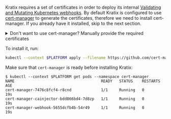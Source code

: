 Kratix requires a set of certificates in order to deploy its internal
[Validating and Mutating Kubernetes
webhooks](https://kubernetes.io/docs/reference/access-authn-authz/extensible-admission-controllers/).
By default Kratix is configured to use [cert-manager](https://cert-manager.io/) to
generate the certificates, therefore we need to install cert-manager. If you already
have it installed, skip to the next section.

<details>

   <summary> Don't want to use cert-manager? Manually provide the required
   certificates </summary>

Cert-manager is used to generate a CA, and a key/cert pair which is
configured for the following DNS names:
- `kratix-platform-webhook-service.kratix-platform-system.svc.cluster.local`
- `kratix-platform-webhook-service.kratix-platform-system.svc`

To manually provide the required certificates, you need to create the
`webhook-server-cert` secret in the `kratix-platform-system` namespace with the
following keys:

```yaml
apiVersion: v1
data:
  ca.crt: # Base64 CA certificate
  tls.crt: # Base64 encoded Server certificate
  tls.key: # Base64 encoded Server private key
kind: Secret
metadata:
  name: webhook-server-cert
  namespace: kratix-platform-system
type: kubernetes.io/tls
```

As part of installing Kratix we create a few resources that require the CA
certificate. You will have to manually add the CA certificate to the resources
mentioned below, and manually remove the cert-manager `Certificate` and `Issuer`
resources. The following resources need to be updated to contain the Base64
encoded CA certificate:

- `MutatingWebhookConfiguration/kratix-platform-mutating-webhook-configuration`
  ```
  apiVersion: admissionregistration.k8s.io/v1
  kind: MutatingWebhookConfiguration
  metadata:
    name: kratix-platform-mutating-webhook-configuration
  webhooks:
  - admissionReviewVersions:
    - v1
    clientConfig:
      caBundle: .... #  there might be multiple admissionReviewVersions, ensure you update all of them
  ```

- `ValidatingWebhookConfiguration/kratix-platform-validating-webhook-configuration`
  ```
  apiVersion: admissionregistration.k8s.io/v1
  kind: ValidatingWebhookConfiguration
  metadata:
    name: kratix-platform-validating-webhook-configuration
  webhooks:
  - admissionReviewVersions:
    - v1
    clientConfig:
      caBundle: .... #  there might be multiple admissionReviewVersions, ensure you update all of them
  ```
- `CustomResourceDefinition/promises.platform.kratix.io`
  ```
  apiVersion: apiextensions.k8s.io/v1
  kind: CustomResourceDefinition
  metadata:
    name: promises.platform.kratix.io
  spec:
    conversion:
      strategy: Webhook
      webhook:
        clientConfig:
          caBundle: ....
  ```

</details>

To install it, run:

```bash
kubectl --context $PLATFORM apply --filename https://github.com/cert-manager/cert-manager/releases/download/v1.15.0/cert-manager.yaml
```

Make sure that `cert-manager` is ready before installing Kratix:

```shell-session
$ kubectl --context $PLATFORM get pods --namespace cert-manager
NAME                                      READY   STATUS    RESTARTS   AGE
cert-manager-7476c8fcf4-r8cnd             1/1     Running   0          19s
cert-manager-cainjector-bdd866bd4-7d8zp   1/1     Running   0          19s
cert-manager-webhook-5655dcfb4b-54r49     1/1     Running   0          19s
```

